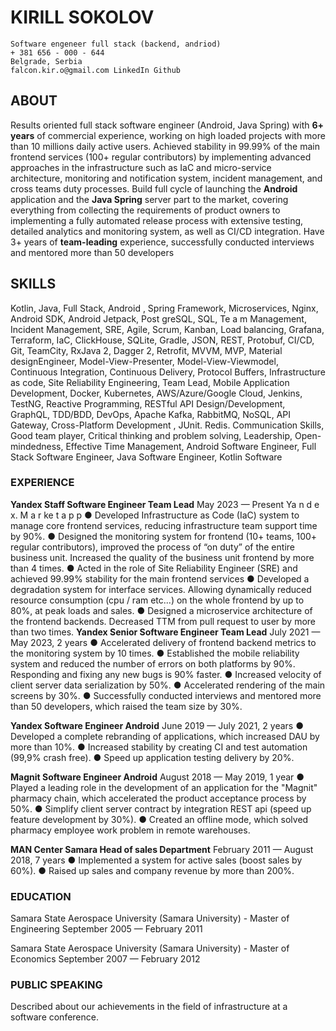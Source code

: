 # KIRILL SOKOLOV

```
Software engeneer full stack (backend, andriod)
+ 381 656 - 000 - 644
Belgrade, Serbia
falcon.kir.o@gmail.com LinkedIn Github
```
## ABOUT

Results oriented full stack software engineer (Android, Java Spring) with **6+ years** of commercial experience, working on high loaded
projects with more than 10 millions daily active users.
Achieved stability in 99.99% of the main frontend services (100+ regular contributors) by implementing advanced approaches in the
infrastructure such as IaC and micro-service architecture, monitoring and notification system, incident management, and cross teams duty
processes.
Build full cycle of launching the **Android** application and the **Java Spring** server part to the market, covering everything from collecting
the requirements of product owners to implementing a fully automated release process with extensive testing, detailed analytics and
monitoring system, as well as CI/CD integration.
Have 3+ years of **team-leading** experience, successfully conducted interviews and mentored more than 50 developers

## SKILLS

Kotlin, Java, Full Stack, Android , Spring Framework, Microservices, Nginx, Android SDK, Android Jetpack, Post greSQL, SQL, Te a m
Management, Incident Management, SRE, Agile, Scrum, Kanban, Load balancing, Grafana, Terraform, IaC, ClickHouse, SQLite, Gradle,
JSON, REST, Protobuf, CI/CD, Git, TeamCity, RxJava 2, Dagger 2, Retrofit, MVVM, MVP, Material designEngineer, Model-View-Presenter, Model-View-Viewmodel, Continuous Integration, Continuous Delivery, Protocol Buffers, Infrastructure as code, Site Reliability Engineering, Team Lead, Mobile Application Development, Docker, Kubernetes, AWS/Azure/Google Cloud, Jenkins, TestNG, Reactive Programming, RESTful API Design/Development, GraphQL, TDD/BDD, DevOps, Apache Kafka, RabbitMQ, NoSQL, API Gateway, Cross-Platform Development , JUnit. Redis. Communication Skills, Good team player, Critical thinking and problem solving, Leadership, Open-mindedness, Effective Time Management, Android Software Engineer, Full Stack Software Engineer, Java Software Engineer, Kotlin Software

### EXPERIENCE

**Yandex
Staff Software Engineer Team Lead**
May 2023 — Present
Ya n d e x. M a r ke t a p p
● Developed Infrastructure as Code (IaC) system to manage core frontend services, reducing infrastructure team
support time by 90%.
● Designed the monitoring system for frontend (10+ teams, 100+ regular contributors), improved the process of “on
duty” of the entire business unit. Increased the quality of the business unit frontend by more than 4 times.
● Acted in the role of Site Reliability Engineer (SRE) and achieved 99.99% stability for the main frontend services
● Developed a degradation system for interface services. Allowing dynamically reduced resource consumption (cpu /
ram etc...) on the whole frontend by up to 80%, at peak loads and sales.
● Designed a microservice architecture of the frontend backends. Decreased TTM from pull request to user by more
than two times.
**Yandex
Senior Software Engineer Team Lead**
July 2021 — May 2023, 2 years
● Accelerated delivery of frontend backend metrics to the monitoring system by 10 times.
● Established the mobile reliability system and reduced the number of errors on both platforms by 90%. Responding
and fixing any new bugs is 90% faster.
● Increased velocity of client server data serialization by 50%.
● Accelerated rendering of the main screens by 30%.
● Successfully conducted interviews and mentored more than 50 developers, which raised the team size by 30%.

**Yandex
Software Engineer Android**
June 2019 — July 2021, 2 years
● Developed a complete rebranding of applications, which increased DAU by more than 10%.
● Increased stability by creating CI and test automation (99,9% crash free).
● Speed up application testing delivery by 20%.


**Magnit
Software Engineer Android**
August 2018 — May 2019, 1 year
● Played a leading role in the development of an application for the "Magnit" pharmacy chain, which accelerated the
product acceptance process by 50%.
● Simplify client server contract by integration REST api (speed up feature development by 30%).
● Created an offline mode, which solved pharmacy employee work problem in remote warehouses.

**MAN Center Samara
Head of sales Department**
February 2011 — August 2018, 7 years
● Implemented a system for active sales (boost sales by 60%).
● Raised up sales and company revenue by more than 200%.

### EDUCATION

Samara State Aerospace University (Samara University) - Master of Engineering
September 2005 — February 2011

Samara State Aerospace University (Samara University) - Master of Economics
September 2007 — February 2012

### PUBLIC SPEAKING

Described about our achievements in the field of infrastructure at a software conference.
